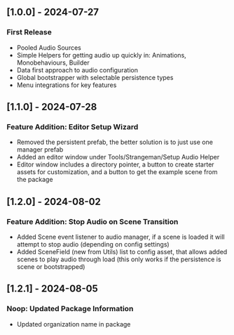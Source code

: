 ## [1.0.0] - 2024-07-27
### First Release
- Pooled Audio Sources
- Simple Helpers for getting audio up quickly in: Animations, Monobehaviours, Builder
- Data first approach to audio configuration
- Global bootstrapper with selectable persistence types
- Menu integrations for key features

## [1.1.0] - 2024-07-28
### Feature Addition: Editor Setup Wizard
- Removed the persistent prefab, the better solution is to just use one manager prefab
- Added an editor window under Tools/Strangeman/Setup Audio Helper
- Editor window includes a directory pointer, a button to create starter assets for customization, and a button to get the example scene from the package

## [1.2.0] - 2024-08-02
### Feature Addition: Stop Audio on Scene Transition
- Added Scene event listener to audio manager, if a scene is loaded it will attempt to stop audio (depending on config settings)
- Added SceneField (new from Utils) list to config asset, that allows added scenes to play audio through load (this only works if the persistence is scene or bootstrapped)

## [1.2.1] - 2024-08-05
### Noop: Updated Package Information
- Updated organization name in package
